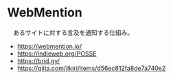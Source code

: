 # WebMention

　あるサイトに対する言及を通知する仕組み。

* https://webmention.io/
* https://indieweb.org/POSSE
* https://brid.gy/
* https://qiita.com/jlkiri/items/d56ec812fa8de7a740e2

